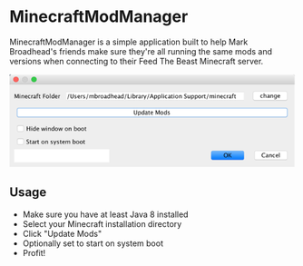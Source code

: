 # MinecraftModManager
MinecraftModManager is a simple application built to help Mark Broadhead's friends make sure they're all running the same mods and versions when connecting to their Feed The Beast Minecraft server.

![MinecraftModManager on macOS](/screenshot.png?raw=true "Screenshot of MinecraftModManager")


## Usage
* Make sure you have at least Java 8 installed
* Select your Minecraft installation directory
* Click "Update Mods"
* Optionally set to start on system boot
* Profit!
